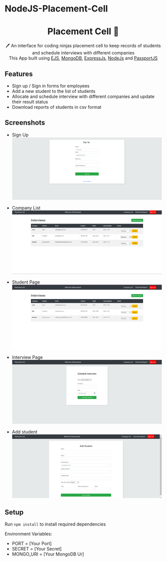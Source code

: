 # NodeJS-Placement-Cell
 <h1 align="center">Placement Cell  📝</h1> 
<p align="center">
 🖊️ An interface for coding ninjas placement cell to keep records of students and schedule interviews with different companies <br>
     This App built using <a href="https://ejs.co/">EJS</a>, <a href="https://www.mongodb.com/">MongoDB</a>, <a href="https://expressjs.com/">ExpressJs</a>, <a href="https://nodejs.org/en/">NodeJs</a> and <a href="http://www.passportjs.org/">PassportJS</a>
</p>

## Features

- Sign up / Sign in forms for employees
- Add a new student to the list of students
- Allocate and schedule interview with different companies and update their result status
- Download reports of students in csv format

## Screenshots

- Sign Up
  ![Sign-Up](images/signup.png)

- Company List
  ![Company-List](images/companylist.png)

- Student Page
  ![Student-Page](images/studentlist.png)

- Interview Page
  ![Interview-Page](images/scheduleinterview.png)

- Add student
  ![Add-Student](images/Addstudent.png)



## Setup

Run `npm install` to install required dependencies

Environment Variables:

- PORT = [Your Port]
- SECRET = [Your Secret]
- MONGO_URI = [Your MongoDB Ur]
